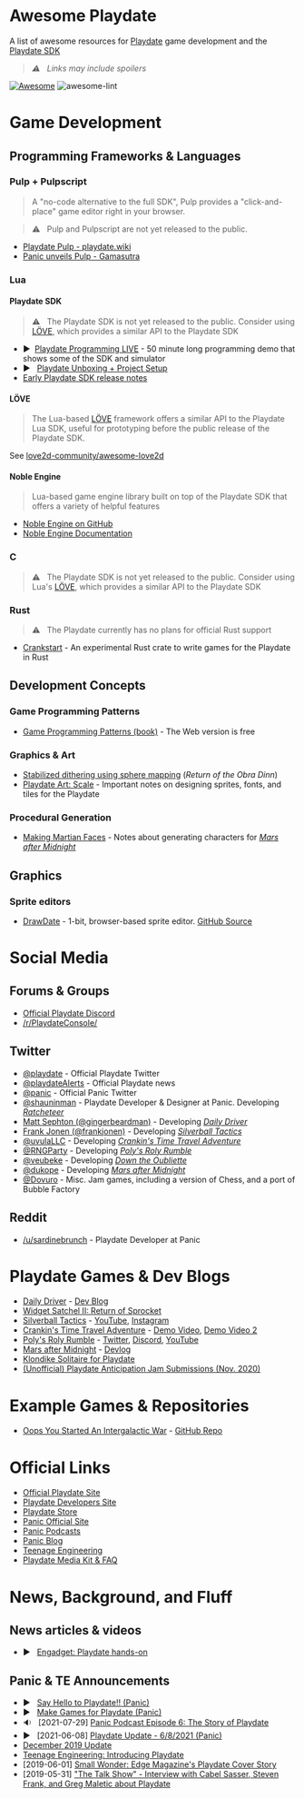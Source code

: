 # Awesome Playdate
A list of awesome resources for [Playdate](https://play.date) game development and the [Playdate SDK](https://play.date/dev/)

> _⚠️ &nbsp; Links may include spoilers_

[![Awesome](https://awesome.re/badge-flat2.svg)](https://awesome.re) ![awesome-lint](https://github.com/sayhiben/awesome-playdate/actions/workflows/main.yml/badge.svg)


# Game Development

## Programming Frameworks & Languages

### Pulp + Pulpscript
> A "no-code alternative to the full SDK", Pulp provides a "click-and-place" game editor right in your browser.

> ⚠️ &nbsp; Pulp and Pulpscript are not yet released to the public.

- [Playdate Pulp - playdate.wiki](https://playdate.wiki/development/playdate-plup)
- [Panic unveils Pulp - Gamasutra](https://www.gamasutra.com/view/news/382905/Panic_unveils_Pulp_a_free_nocode_tool_for_creating_Playdate_games.php)

### Lua

#### Playdate SDK
> ⚠️ &nbsp; The Playdate SDK is not yet released to the public. Consider using [LÖVE](https://love2d.org/), which provides a similar API to the Playdate SDK

- ▶️ &nbsp;[Playdate Programming LIVE](https://www.youtube.com/watch?v=MZRtfiD_308&t=2629s) - 50 minute long programming demo that shows some of the SDK and simulator
- ▶️ &nbsp; [Playdate Unboxing + Project Setup](https://www.youtube.com/watch?v=LiCJF4TfWno)
- [Early Playdate SDK release notes](https://twitter.com/playdate/status/1143268123098796033)

#### LÖVE
> The Lua-based [LÖVE](https://love2d.org/) framework offers a similar API to the Playdate Lua SDK, useful for prototyping before the public release of the Playdate SDK.

See [love2d-community/awesome-love2d](https://github.com/love2d-community/awesome-love2d)

#### Noble Engine
> Lua-based game engine library built on top of the Playdate SDK that offers a variety of helpful features
- [Noble Engine on GitHub](https://github.com/NobleRobot/NobleEngine)
- [Noble Engine Documentation](https://noblerobot.github.io/NobleEngine/)

### C
> ⚠️ &nbsp; The Playdate SDK is not yet released to the public. Consider using Lua's [LÖVE](https://love2d.org/), which provides a similar API to the Playdate SDK

### Rust
> ⚠️ &nbsp; The Playdate currently has no plans for official Rust support

- [Crankstart](https://github.com/rtsuk/crankstart) - An experimental Rust crate to write games for the Playdate in Rust

## Development Concepts

### Game Programming Patterns
- [Game Programming Patterns (book)](https://gameprogrammingpatterns.com/) - The Web version is free

### Graphics & Art
- [Stabilized dithering using sphere mapping](https://forums.tigsource.com/index.php?topic=40832.msg1363742#msg1363742) (_Return of the Obra Dinn_)
- [Playdate Art: Scale](https://donaldhays.com/2019/12/30/playdate-art-scale/) - Important notes on designing sprites, fonts, and tiles for the Playdate

### Procedural Generation
- [Making Martian Faces](https://dukope.itch.io/mars-after-midnight/devlog/263965/making-martian-faces) - Notes about generating characters for [_Mars after Midnight_](https://dukope.itch.io/mars-after-midnight)

## Graphics

### Sprite editors
- [DrawDate](https://neil.today/drawdate/) - 1-bit, browser-based sprite editor. [GitHub Source](https://github.com/neil-morrison44/drawdate)

# Social Media

## Forums & Groups
- [Official Playdate Discord](https://discord.com/invite/zFKagQ2)
- [/r/PlaydateConsole/](https://www.reddit.com/r/PlaydateConsole/)

## Twitter
- [@playdate](https://twitter.com/playdate/) - Official Playdate Twitter
- [@playdateAlerts](https://twitter.com/playdateAlerts) - Official Playdate news
- [@panic](https://twitter.com/panic) - Official Panic Twitter
- [@shauninman](https://twitter.com/shauninman) - Playdate Developer & Designer at Panic. Developing [_Ratcheteer_](https://twitter.com/shauninman/status/1402298970848772099?lang=en)
- [Matt Sephton (@gingerbeardman)](https://twitter.com/gingerbeardman) - Developing [_Daily Driver_](https://blog.gingerbeardman.com/tag/dailydriver/)
- [Frank Jonen (@frankjonen)](https://twitter.com/frankjonen) - Developing [_Silverball Tactics_](https://silverballtactics.com/)
- [@uvulaLLC](https://twitter.com/uvulaLLC) - Developing [_Crankin's Time Travel Adventure_](https://uvula.jp/crankin)
- [@RNGParty](https://twitter.com/RNGParty) - Developing [_Poly's Roly Rumble_](https://twitter.com/RNGParty/status/1296842756023820289)
- [@veubeke](https://twitter.com/veubeke) - Developing [_Down the Oubliette_](https://twitter.com/veubeke/status/1293216739111718913)
- [@dukope](https://twitter.com/dukope) - Developing [_Mars after Midnight_](https://dukope.itch.io/mars-after-midnight)
- [@Dovuro](https://twitter.com/Dovuro) - Misc. Jam games, including a version of Chess, and a port of Bubble Factory

## Reddit
- [/u/sardinebrunch](https://www.reddit.com/user/sardinebrunch) - Playdate Developer at Panic

# Playdate Games & Dev Blogs
- [Daily Driver](https://www.patreon.com/dailydriver) - [Dev Blog](https://blog.gingerbeardman.com/tag/dailydriver/)
- [Widget Satchel II: Return of Sprocket](https://noblerobot.com/widgetsatchel-ii)
- [Silverball Tactics](https://silverballtactics.com/) - [YouTube](https://www.youtube.com/channel/UC7TGO4RB663chmDe7VlZL6Q), [Instagram](https://www.instagram.com/silverballtactics/)
- [Crankin's Time Travel Adventure](https://uvula.jp/crankin) - [Demo Video](https://www.youtube.com/watch?v=rwxrfgCIZ-c), [Demo Video 2](https://www.youtube.com/watch?v=C8rv8HeSAs8)
- [Poly's Roly Rumble](https://www.patreon.com/rngparty) - [Twitter](https://twitter.com/RNGParty), [Discord](http://discord.gg/BWW9YNF), [YouTube](https://www.youtube.com/channel/UC15JbSpnLmarkIVL3rQSxNg)
- [Mars after Midnight](https://dukope.itch.io/mars-after-midnight) - [Devlog](https://dukope.itch.io/mars-after-midnight)
- [Klondike Solitaire for Playdate](https://github.com/rtsuk/crankstart-klondike)
- [(Unofficial) Playdate Anticipation Jam Submissions (Nov. 2020)](https://itch.io/jam/unofficial-playdate-jam/entries)

# Example Games & Repositories
- [Oops You Started An Intergalactic War](https://monkeymad2.itch.io/oops-you-started-an-intergalactic-war) - [GitHub Repo](https://github.com/neil-morrison44/playdate_jam_etiquette)

# Official Links
- [Official Playdate Site](https://play.date)
- [Playdate Developers Site](https://play.date/dev)
- [Playdate Store](https://shop.play.date/)
- [Panic Official Site](https://panic.com/)
- [Panic Podcasts](https://podcast.panic.com/)
- [Panic Blog](https://panic.com/blog/)
- [Teenage Engineering](https://teenage.engineering/)
- [Playdate Media Kit & FAQ](https://play.date/mediakit/)

# News, Background, and Fluff

## News articles & videos
- ▶️ &nbsp; [Engadget: Playdate hands-on](https://www.youtube.com/watch?v=5ykEZ_iExGY)

## Panic & TE Announcements
- ▶️ &nbsp; [Say Hello to Playdate!! (Panic)](https://www.youtube.com/watch?v=HdF3CnFvxg4)
- ▶️ &nbsp; [Make Games for Playdate (Panic)](https://www.youtube.com/watch?v=FH9HEmCwAvk)
- 🔉 &nbsp; [2021-07-29] [Panic Podcast Episode 6: The Story of Playdate](https://podcast.panic.com/#episode006)
- ▶️ &nbsp; [2021-06-08] [Playdate Update - 6/8/2021 (Panic)](https://www.youtube.com/watch?v=DeWGukDrc1U)
- [December 2019 Update](https://play.date/update-dec/)
- [Teenage Engineering: Introducing Playdate](https://teenage.engineering/designs/playdate)
- [2019-06-01] [Small Wonder: Edge Magazine's Playdate Cover Story](https://imgur.com/a/CWMNBvI)
- [2019-05-31] ["The Talk Show" - Interview with Cabel Sasser, Steven Frank, and Greg Maletic about Playdate](https://daringfireball.net/thetalkshow/2019/05/30/ep-252)

